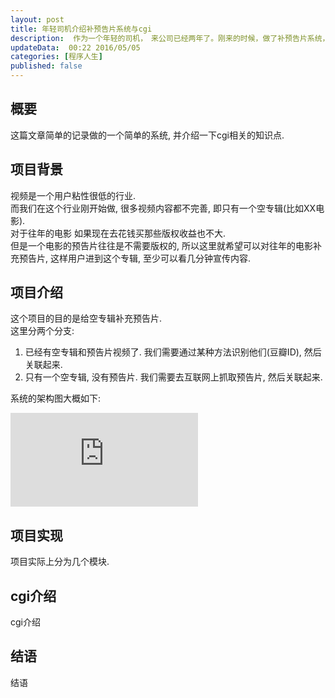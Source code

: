 ```yaml
---  
layout: post  
title: 年轻司机介绍补预告片系统与cgi
description:  作为一个年轻的司机，　来公司已经两年了。刚来的时候，做了补预告片系统，现在简单介绍一下.    
updateData:  00:22 2016/05/05
categories: [程序人生]
published: false
---  
```


## 概要

这篇文章简单的记录做的一个简单的系统, 并介绍一下cgi相关的知识点.  


## 项目背景

视频是一个用户粘性很低的行业.  
而我们在这个行业刚开始做, 很多视频内容都不完善, 即只有一个空专辑(比如XX电影).  
对于往年的电影 如果现在去花钱买那些版权收益也不大.  
但是一个电影的预告片往往是不需要版权的, 所以这里就希望可以对往年的电影补充预告片, 这样用户进到这个专辑, 至少可以看几分钟宣传内容.  
 

## 项目介绍

这个项目的目的是给空专辑补充预告片.  
这里分两个分支:  
1. 已经有空专辑和预告片视频了. 我们需要通过某种方法识别他们(豆瓣ID), 然后关联起来.  
2. 只有一个空专辑, 没有预告片. 我们需要去互联网上抓取预告片, 然后关联起来.  

系统的架构图大概如下:  

![](http://tiankonguse.com/lab/cloudLink/baidupan.php?url=/1915453531/449928177.png)  


## 项目实现

项目实际上分为几个模块.  
 

## cgi介绍

cgi介绍  

## 结语

结语  





